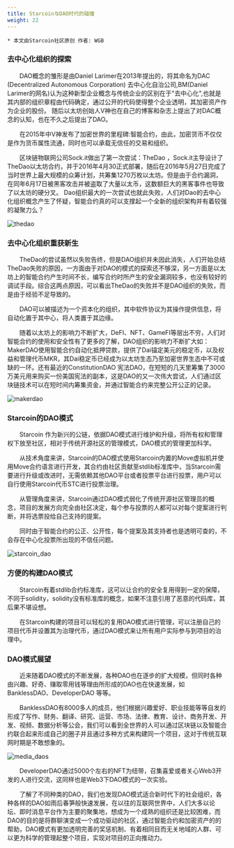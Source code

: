 ```yaml
---
title: Starcoin与DAO时代的碰撞
weight: 22
---
```


```
* 本文由Starcoin社区原创 作者: WGB
```

### 去中心化组织的探索

  DAO概念的雏形是由Daniel Larimer在2013年提出的，将其命名为DAC (Decentralized Autonomous Corporation) 去中心化自治公司,BM(Daniel Larimer的网名)认为这种新型企业概念与传统企业的区别在于"去中心化",也就是其内部的组织章程由代码确定，通过公开的代码使得整个企业透明，其加密资产作为企业的股份。 随后以太坊创始人V神也在自己的博客和杂志上提出了对DAC概念的认知，也在不久之后提出了DAO。

  在2015年中V神发布了加密世界的里程碑:智能合约，由此，加密货币不仅仅是作为货币属性流通，同时也可以承载无信任的交易和组织。

  区块链物联网公司Sock.it做出了第一次尝试：TheDao ，Sock.it主导设计了TheDao以太坊合约，并于2016年4月30正式部署，随后在2016年5月27日完成了当时世界上最大规模的众筹计划，共筹集1270万枚以太坊。但是由于合约漏洞，在同年6月17日被黑客攻击并被盗取了大量以太币，这数额巨大的黑客事件也导致了以太坊的硬分叉。 Dao组织最大的一次尝试也就此失败，人们对Dao的去中心化组织概念产生了怀疑，智能合约真的可以支撑起一个全新的组织架构并有着较强的凝聚力么？

![thedao](https://tva1.sinaimg.cn/large/008i3skNly1gxl74kdsw7j303x03ya9v.jpg)

### 去中心化组织重获新生

  TheDao的尝试虽然以失败告终，但是DAO组织并未因此消失，人们开始总结TheDao失败的原因，一方面由于对DAO的模式的探索还不够深，另一方面是以太坊上的智能合约产生时间不长，编写合约时所产生的安全漏洞较多，也没有较好的调试手段。综合这两点原因，可以看出TheDao的失败并不是DAO组织的失败，而是由于经验不足导致的。

  DAO可以被描述为一个资本化的组织，其中软件协议为其操作提供信息，将自动化置于其中心，将人类置于其边缘。

  随着以太坊上的影响力不断扩大，DeFI、NFT、GameFI等层出不穷，人们对智能合约的使用和安全性有了更多的了解，DAO组织的影响力不断扩大如：MakerDAO使用智能合约自动化抵押贷款，提供了Dai锚定美元的稳定币，以及权益和管理代币MKR，其Dai稳定币已经成为以太坊生态乃至加密世界生态中不可或缺的一环。还有最近的ConstitutionDAO 宪法DAO，在短短的几天里筹集了3000万美元用来购买一份美国宪法的副本，这是DAO的又一次伟大尝试，人们通过区块链技术可以在短时间内筹集资金，并通过智能合约来完整公开公正的记录。

![makerdao](https://tva1.sinaimg.cn/large/008i3skNly1gxl78ienj1j307v01odfn.jpg)



### Starcoin的DAO模式

  Starcoin 作为新兴的公链，依据DAO模式进行维护和升级，将所有权和管理权下放至社区，相对于传统开源社区的管理模式，DAO模式的管理更加科学。

  从技术角度来讲，Starcoin的DAO模式使用Starcoin内置的Move虚拟机并使用Move合约语言进行开发，其合约由社区贡献至stdlib标准库中，当Starcoin需要进行升级或改进时，无需依赖其他DAO平台或者投票平台进行投票，用户可以自行使用Starcoin代币STC进行投票治理。

  从管理角度来讲，Starcoin通过DAO模式弱化了传统开源社区管理员的概念，项目的发展方向完全由社区决定，每个参与投票的人都可以对每个提案进行判断，并将选票投给自己支持的提案。

  同时由于智能合约的公正、公开性，每个提案及其支持者也是透明可查的，不会存在中心化投票所出现的不信任问题。

![starcoin_dao](https://tva1.sinaimg.cn/large/008i3skNly1gxl7n6eflyj309g0433yc.jpg)



### 方便的构建DAO模式

  Starcoin有着stdlib合约标准库，这可以让合约的安全复用得到一定的保障，不同于solidity，solidity没有标准库的概念，如果不注意引用了恶意的代码库，其后果不堪设想。

  在Starcoin构建的项目可以轻松的复用DAO模式进行管理，可以注册自己的项目代币并设置其为治理代币，通过DAO模式来让所有用户实际参与到项目的治理中。



### DAO模式展望

  近来随着DAO模式的不断发展，各种DAO也在逐步的扩大规模，但同时各种由兴趣、好奇、赚取零用钱等理由所形成的DAO也在快速发展，如BanklessDAO、DeveloperDAO 等等。

  BanklessDAO有8000多人的成员，他们根据兴趣爱好、职业技能等等自发的形成了写作、财务、翻译、研究、运营、市场、法律、教育、设计、商务开发、开发、视频、数据分析等公会，我们可以看到全世界的人可以通过区块链以及智能合约联合起来形成自己的圈子并且通过多种方式来构建同一个项目，这对于传统互联网时期是不敢想象的。

![media_daos](https://tva1.sinaimg.cn/large/008i3skNly1gxl7pfvqomj30b103bwef.jpg)

  DeveloperDAO通过5000个左右的NFT为纽带，召集喜爱或者关心Web3开发的人进行交流，这同样也是Web3下DAO模式的一次实验。

  了解了不同种类的DAO，我们也发现DAO模式适合新时代下的社会组织，各种各样的DAO如雨后春笋般快速发展，在以往的互联网世界中，人们大多以论坛、即时消息平台作为主要的聚集地，想成为一个成熟的组织还是比较困难，而DAO的目的是将群聊演变成一个成功驱动的社区，通过智能合约和加密资产的的帮助，DAO模式有更加透明完善的奖惩机制、有着相同目而无关地域的人群、可以更为科学的管理起整个项目，实现对项目的正向推动力。